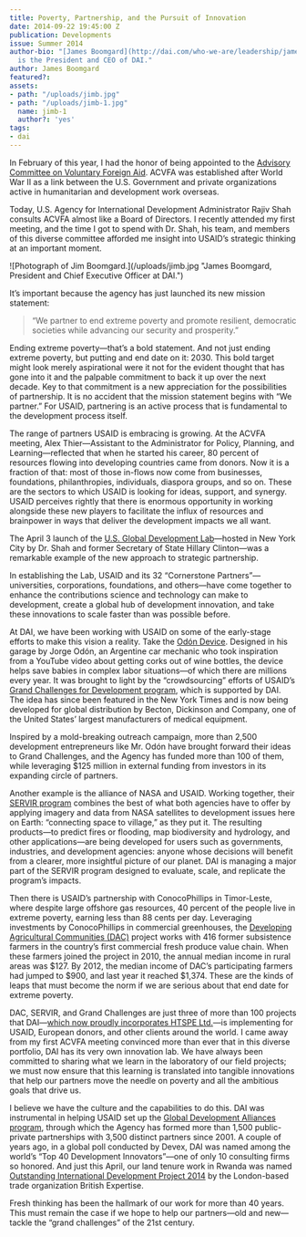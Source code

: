 ```yaml
---
title: Poverty, Partnership, and the Pursuit of Innovation
date: 2014-09-22 19:45:00 Z
publication: Developments
issue: Summer 2014
author-bio: "[James Boomgard](http://dai.com/who-we-are/leadership/james-boomgard)
  is the President and CEO of DAI."
author: James Boomgard
featured?: 
assets:
- path: "/uploads/jimb.jpg"
- path: "/uploads/jimb-1.jpg"
  name: jimb-1
  author?: 'yes'
tags:
- dai
---
```


<p>In February of this year, I had the honor of being appointed to the <a href="http://www.usaid.gov/who-we-are/organization/advisory-committee">Advisory Committee on Voluntary Foreign Aid</a>. ACVFA was established after World War II as a link between the U.S. Government and private organizations active in humanitarian and development work overseas.</p>



<p>Today, U.S. Agency for International Development Administrator Rajiv Shah consults ACVFA almost like a Board of Directors. I recently attended my first meeting, and the time I got to spend with Dr. Shah, his team, and members of this diverse committee afforded me insight into USAID’s strategic thinking at an important moment.</p>
![Photograph of Jim Boomgard.](/uploads/jimb.jpg "James Boomgard, President and Chief Executive Officer at DAI.") 
<p>It’s important because the agency has just launched its new mission statement:</p>
<blockquote cite="http://">
  “We partner to end extreme poverty and promote resilient, democratic societies while advancing our security and prosperity.”
</blockquote>
<p>Ending extreme poverty—that’s a bold statement. And not just ending extreme poverty, but putting and end date on it: 2030. This bold target might look merely aspirational were it not for the evident thought that has gone into it and the palpable commitment to back it up over the next decade. Key to that commitment is a new appreciation for the possibilities of partnership. It is no accident that the mission statement begins with “We partner.” For USAID, partnering is an active process that is fundamental to the development process itself.</p>
<p>The range of partners USAID is embracing is growing. At the ACVFA meeting, Alex Thier—Assistant to the Administrator for Policy, Planning, and Learning—reflected that when he started his career, 80 percent of resources flowing into developing countries came from donors. Now it is a fraction of that: most of those in-flows now come from businesses, foundations, philanthropies, individuals, diaspora groups, and so on. These are the sectors to which USAID is looking for ideas, support, and synergy. USAID perceives rightly that there is enormous opportunity in working alongside these new players to facilitate the influx of resources and brainpower in ways that deliver the development impacts we all want.</p>
<p>The April 3 launch of the <a href="http://www.usaid.gov/GlobalDevLab">U.S. Global Development Lab</a>—hosted in New York City by Dr. Shah and former Secretary of State Hillary Clinton—was a remarkable example of the new approach to strategic partnership.</p>
<p>In establishing the Lab, USAID and its 32 “Cornerstone Partners”—universities, corporations, foundations, and others—have come together to enhance the contributions science and technology can make to development, create a global hub of development innovation, and take these innovations to scale faster than was possible before.</p>
<p>At DAI, we have been working with USAID on some of the early-stage efforts to make this vision a reality. Take the <a href="http://www.odondevice.org">Odón Device</a>. Designed in his garage by Jorge Odón, an Argentine car mechanic who took inspiration from a YouTube video about getting corks out of wine bottles, the device helps save babies in complex labor situations—of which there are millions every year. It was brought to light by the “crowdsourcing” efforts of USAID’s <a href="http://dai.com/our-work/projects/worldwide—grand-challenges-development-implementation-services">Grand Challenges for Development program</a>, which is supported by DAI. The idea has since been featured in the New York Times and is now being developed for global distribution by Becton, Dickinson and Company, one of the United States’ largest manufacturers of medical equipment.</p>
<p>Inspired by a mold-breaking outreach campaign, more than 2,500 development entrepreneurs like Mr. Odón have brought forward their ideas to Grand Challenges, and the Agency has funded more than 100 of them, while leveraging $125 million in external funding from investors in its expanding circle of partners.</p>
<p>Another example is the alliance of NASA and USAID. Working together, their <a href="http://dai.com/our-work/projects/worldwide—servir-program-demand-activity">SERVIR program</a> combines the best of what both agencies have to offer by applying imagery and data from NASA satellites to development issues here on Earth: “connecting space to village,” as they put it. The resulting products—to predict fires or flooding, map biodiversity and hydrology, and other applications—are being developed for users such as governments, industries, and development agencies: anyone whose decisions will benefit from a clearer, more insightful picture of our planet. DAI is managing a major part of the SERVIR program designed to evaluate, scale, and replicate the program’s impacts.</p>
<p>Then there is USAID’s partnership with ConocoPhillips in Timor-Leste, where despite large offshore gas resources, 40 percent of the people live in extreme poverty, earning less than 88 cents per day. Leveraging investments by ConocoPhillips in commercial greenhouses, the <a href="http://dai.com/our-work/projects/timor-leste—developing-agricultural-communitiesdesenvolve-agricultura-comunitaria">Developing Agricultural Communities (DAC)</a> project works with 416 former subsistence farmers in the country’s first commercial fresh produce value chain. When these farmers joined the project in 2010, the annual median income in rural areas was $127. By 2012, the median income of DAC’s participating farmers had jumped to $900, and last year it reached $1,374. These are the kinds of leaps that must become the norm if we are serious about that end date for extreme poverty.</p>
<p>DAC, SERVIR, and Grand Challenges are just three of more than 100 projects that DAI—<a href="http://dai.com/htspe">which now proudly incorporates HTSPE Ltd.</a>—is implementing for USAID, European donors, and other clients around the world. I came away from my first ACVFA meeting convinced more than ever that in this diverse portfolio, DAI has its very own innovation lab. We have always been committed to sharing what we learn in the laboratory of our field projects; we must now ensure that this learning is translated into tangible innovations that help our partners move the needle on poverty and all the ambitious goals that drive us.</p>
<p>I believe we have the culture and the capabilities to do this. DAI was instrumental in helping USAID set up the <a href="http://dai.com/our-work/projects/worldwide—global-development-alliance-gda-strategic-support-program">Global Development Alliances program</a>, through which the Agency has formed more than 1,500 public-private partnerships with 3,500 distinct partners since 2001. A couple of years ago, in a global poll conducted by Devex, DAI was named among the world’s “Top 40 Development Innovators”—one of only 10 consulting firms so honored. And just this April, our land tenure work in Rwanda was named <a href="http://dai.com/news-publications/news/htspe-honored-outstanding-international-development-project-2014">Outstanding International Development Project 2014</a> by the London-based trade organization British Expertise.</p>
<p>Fresh thinking has been the hallmark of our work for more than 40 years. This must remain the case if we hope to help our partners—old and new—tackle the “grand challenges” of the 21st century.</p>
